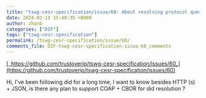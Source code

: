```yaml
---
title: "tswg-cesr-specification/issue/60: About resolving protocol question"
date: 2024-02-15 15:49:35 +0000
author: zhanb
categories: ["DIF"]
tags: ["tswg-cesr-specification"]
permalink: /tswg-cesr-specification/issue/60/
comments_file: DIF-tswg-cesr-specification-issue-60_comments
---
```


[_https://github.com/trustoverip/tswg-cesr-specification/issues/60_](https://github.com/trustoverip/tswg-cesr-specification/issues/60)

Hi, I've been following did for a long time, I want to know besides HTTP (s) + JSON, is there any plan to support COAP + CBOR for did resolution ?